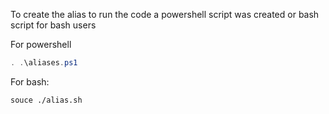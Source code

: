 To create the alias to run the code a powershell script was created or bash script for bash users

For powershell
```ps1
. .\aliases.ps1
```

For bash:
```bash
souce ./alias.sh
```
